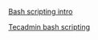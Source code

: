 [Bash scripting intro](https://flaviocopes.com/bash-scripting/)

[Tecadmin bash scripting](https://tecadmin.net/tutorial/bash-scripting/)
